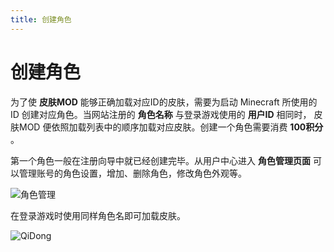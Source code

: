```yaml
---
title: 创建角色
---
```

# 创建角色

为了使 **皮肤MOD** 能够正确加载对应ID的皮肤，需要为启动 Minecraft 所使用的 ID 创建对应角色。当网站注册的 **角色名称** 与登录游戏使用的 **用户ID** 相同时， 皮肤MOD 便依照加载列表中的顺序加载对应皮肤。创建一个角色需要消费 **100积分** 。

第一个角色一般在注册向导中就已经创建完毕。从用户中心进入 **角色管理页面** 可以管理账号的角色设置，增加、删除角色，修改角色外观等。

​![角色管理](images/JueSe.png)

在登录游戏时使用同样角色名即可加载皮肤。

![QiDong](images/QiDong.png)